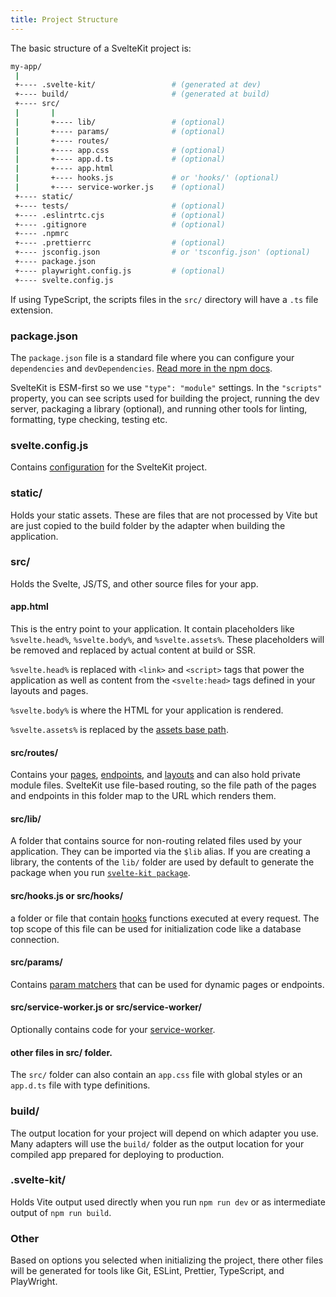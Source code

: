 ```yaml
---
title: Project Structure
---
```


The basic structure of a SvelteKit project is:

```sh
my-app/
 |
 +---- .svelte-kit/                 # (generated at dev)
 +---- build/                       # (generated at build)
 +---- src/
 |       |
 |       +---- lib/                 # (optional)
 |       +---- params/              # (optional)
 |       +---- routes/
 |       +---- app.css              # (optional)
 |       +---- app.d.ts             # (optional)
 |       +---- app.html
 |       +---- hooks.js             # or 'hooks/' (optional)
 |       +---- service-worker.js    # (optional)
 +---- static/
 +---- tests/                       # (optional)
 +---- .eslintrtc.cjs               # (optional)
 +---- .gitignore                   # (optional)
 +---- .npmrc
 +---- .prettierrc                  # (optional)
 +---- jsconfig.json                # or 'tsconfig.json' (optional)
 +---- package.json
 +---- playwright.config.js         # (optional)
 +---- svelte.config.js
```

If using TypeScript, the scripts files in the `src/` directory will have a `.ts` file extension.

### package.json

The `package.json` file is a standard file where you can configure your `dependencies` and `devDependencies`. [Read more in the npm docs](https://docs.npmjs.com/cli/v7/configuring-npm/package-json).

SvelteKit is ESM-first so we use `"type": "module"` settings. In the `"scripts"` property, you can see scripts used for building the project, running the dev server, packaging a library (optional), and running other tools for linting, formatting, type checking, testing etc.

### svelte.config.js

Contains [configuration](configuration) for the SvelteKit project.

### static/

Holds your static assets. These are files that are not processed by Vite but are just copied to the build folder by the adapter when building the application.

### src/

Holds the Svelte, JS/TS, and other source files for your app.

#### app.html

This is the entry point to your application. It contain placeholders like `%svelte.head%`, `%svelte.body%`, and `%svelte.assets%`. These placeholders will be removed and replaced by actual content at build or SSR.

`%svelte.head%` is replaced with `<link>` and `<script>` tags that power the application as well as content from the `<svelte:head>` tags defined in your layouts and pages.

`%svelte.body%` is where the HTML for your application is rendered.

`%svelte.assets%` is replaced by the [assets base path](configuration#paths).

#### src/routes/

Contains your [pages](routing#pages), [endpoints](routing#endpoints), and [layouts](layouts) and can also hold private module files. SvelteKit use file-based routing, so the file path of the pages and endpoints in this folder map to the URL which renders them.

#### src/lib/

A folder that contains source for non-routing related files used by your application. They can be imported via the `$lib` alias. If you are creating a library, the contents of the `lib/` folder are used by default to generate the package when you run [`svelte-kit package`](packaging).

#### src/hooks.js or src/hooks/

a folder or file that contain [hooks](hooks) functions executed at every request. The top scope of this file can be used for initialization code like a database connection.

#### src/params/

Contains [param matchers](routing#advanced-routing-matching) that can be used for dynamic pages or endpoints.

#### src/service-worker.js or src/service-worker/

Optionally contains code for your [service-worker](service-worker).

#### other files in src/ folder.

The `src/` folder can also contain an `app.css` file with global styles or an `app.d.ts` file with type definitions.

### build/

The output location for your project will depend on which adapter you use. Many adapters will use the `build/` folder as the output location for your compiled app prepared for deploying to production.

### .svelte-kit/

Holds Vite output used directly when you run `npm run dev` or as intermediate output of `npm run build`.

### Other

Based on options you selected when initializing the project, there other files will be generated for tools like Git, ESLint, Prettier, TypeScript, and PlayWright.
